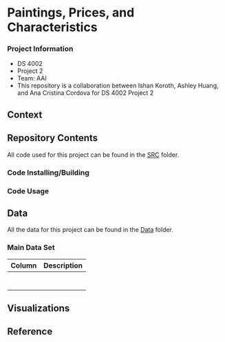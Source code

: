 # Paintings, Prices, and Characteristics

### Project Information
  - DS 4002
  - Project 2
  - Team: AAI
  - This repository is a collaboration between Ishan Koroth, Ashley Huang, and Ana Cristina Cordova for DS 4002 Project 2

## Context

## Repository Contents 
All code used for this project can be found in the [SRC](https://github.com/ik4vrb/ds-4002-team-aai-project-2/tree/main/SRC) folder.

### Code Installing/Building 

### Code Usage

## Data
All the data for this project can be found in the [Data](https://github.com/ik4vrb/ds-4002-team-aai-project-2/tree/main/Data) folder.

### Main Data Set

|    Column     |  Description  |
| ------------- | ------------- |
|     | |
|      | |
|          | |
|  |  |
|           |  |
|        |  |
|       |  |

## Visualizations 

## Reference
